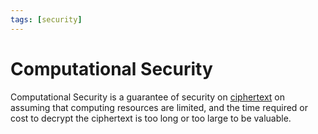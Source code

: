 ```yaml
---
tags: [security]
---
```


# Computational Security

Computational Security is a guarantee of security on
[ciphertext](202209281121.md) on assuming that computing resources are limited,
and the time required or cost to decrypt the ciphertext is too long or too large
to be valuable.
